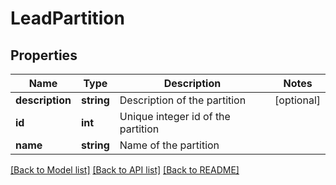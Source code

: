 # LeadPartition

## Properties
Name | Type | Description | Notes
------------ | ------------- | ------------- | -------------
**description** | **string** | Description of the partition | [optional] 
**id** | **int** | Unique integer id of the partition | 
**name** | **string** | Name of the partition | 

[[Back to Model list]](../README.md#documentation-for-models) [[Back to API list]](../README.md#documentation-for-api-endpoints) [[Back to README]](../README.md)


